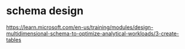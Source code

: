 # schema design
https://learn.microsoft.com/en-us/training/modules/design-multidimensional-schema-to-optimize-analytical-workloads/3-create-tables
